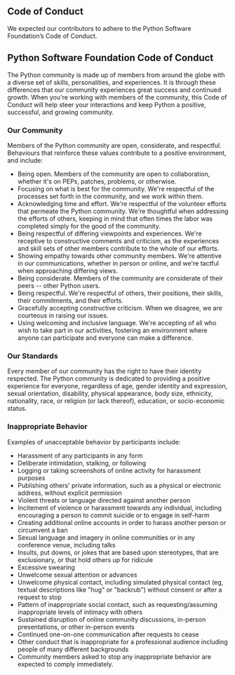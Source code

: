 ## Code of Conduct
We expected our contributors to adhere to the Python Software Foundation’s Code of Conduct.

## Python Software Foundation Code of Conduct

The Python community is made up of members from around the globe with a diverse set of skills, personalities, and experiences. It is through these differences that our community experiences great success and continued growth. When you're working with members of the community, this Code of Conduct will help steer your interactions and keep Python a positive, successful, and growing community.

### Our Community
Members of the Python community are open, considerate, and respectful. Behaviours that reinforce these values contribute to a positive environment, and include:

- Being open. Members of the community are open to collaboration, whether it's on PEPs, patches, problems, or otherwise.
- Focusing on what is best for the community. We're respectful of the processes set forth in the community, and we work within them.
- Acknowledging time and effort. We're respectful of the volunteer efforts that permeate the Python community. We're thoughtful when addressing the efforts of others, keeping in mind that often times the labor was completed simply for the good of the community.
- Being respectful of differing viewpoints and experiences. We're receptive to constructive comments and criticism, as the experiences and skill sets of other members contribute to the whole of our efforts.
- Showing empathy towards other community members. We're attentive in our communications, whether in person or online, and we're tactful when approaching differing views.
- Being considerate. Members of the community are considerate of their peers -- other Python users.
- Being respectful. We're respectful of others, their positions, their skills, their commitments, and their efforts.
- Gracefully accepting constructive criticism. When we disagree, we are courteous in raising our issues.
- Using welcoming and inclusive language. We're accepting of all who wish to take part in our activities, fostering an environment where anyone can participate and everyone can make a difference.

### Our Standards
Every member of our community has the right to have their identity respected. The Python community is dedicated to providing a positive experience for everyone, regardless of age, gender identity and expression, sexual orientation, disability, physical appearance, body size, ethnicity, nationality, race, or religion (or lack thereof), education, or socio-economic status.

### Inappropriate Behavior
Examples of unacceptable behavior by participants include:

- Harassment of any participants in any form
- Deliberate intimidation, stalking, or following
- Logging or taking screenshots of online activity for harassment purposes
- Publishing others' private information, such as a physical or electronic address, without explicit permission
- Violent threats or language directed against another person
- Incitement of violence or harassment towards any individual, including encouraging a person to commit suicide or to engage in self-harm
- Creating additional online accounts in order to harass another person or circumvent a ban
- Sexual language and imagery in online communities or in any conference venue, including talks
- Insults, put downs, or jokes that are based upon stereotypes, that are exclusionary, or that hold others up for ridicule
- Excessive swearing
- Unwelcome sexual attention or advances
- Unwelcome physical contact, including simulated physical contact (eg, textual descriptions like "hug" or "backrub") without consent or after a request to stop
- Pattern of inappropriate social contact, such as requesting/assuming inappropriate levels of intimacy with others
- Sustained disruption of online community discussions, in-person presentations, or other in-person events
- Continued one-on-one communication after requests to cease
- Other conduct that is inappropriate for a professional audience including people of many different backgrounds
- Community members asked to stop any inappropriate behavior are expected to comply immediately.
